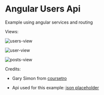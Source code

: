 # Angular Users Api

Example using angular services and routing

Views:

![users-view](https://user-images.githubusercontent.com/32287019/42517054-78fa338a-8424-11e8-90da-92e2c8e37f89.PNG)

![user-view](https://user-images.githubusercontent.com/32287019/42517061-7af5f750-8424-11e8-8034-d2b9b9ee8ec5.PNG)

![posts-view](https://user-images.githubusercontent.com/32287019/42517066-7cac55d0-8424-11e8-8ca2-f14e06930895.PNG)

Credits: 

* Gary Simon from [coursetro](https://coursetro.com/posts/code/154/Angular-6-Tutorial---Learn-Angular-6-in-this-Crash-Course)

* Api used for this example: [json placeholder](https://jsonplaceholder.typicode.com/)



